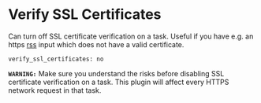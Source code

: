 # Verify SSL Certificates

Can turn off SSL certificate verification on a task. Useful if you have e.g. an https [rss](/Plugins/rss) input which does not have a valid certificate.
```
verify_ssl_certificates: no
```

**`WARNING:`** Make sure you understand the risks before disabling SSL certificate verification on a task. This plugin will affect every HTTPS network request in that task.